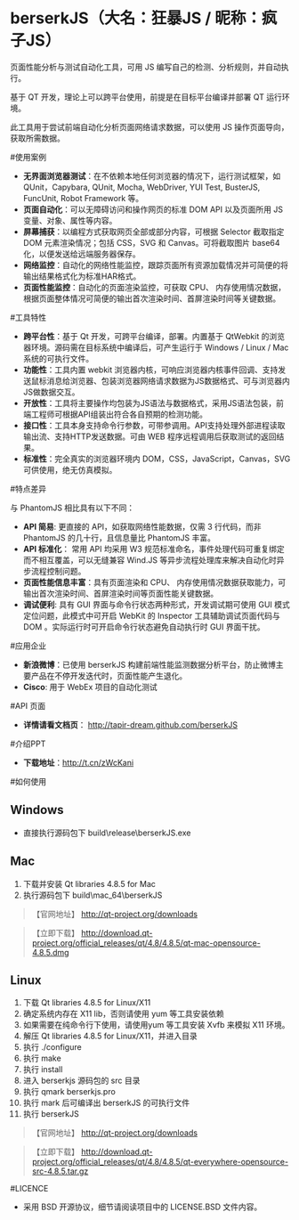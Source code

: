 # berserkJS（大名：狂暴JS / 昵称：疯子JS）


页面性能分析与测试自动化工具，可用 JS 编写自己的检测、分析规则，并自动执行。

基于 QT 开发，理论上可以跨平台使用，前提是在目标平台编译并部署 QT 运行环境。

此工具用于尝试前端自动化分析页面网络请求数据，可以使用 JS 操作页面导向，获取所需数据。


#使用案例


- **无界面浏览器测试**：在不依赖本地任何浏览器的情况下，运行测试框架，如 QUnit，Capybara, QUnit, Mocha, WebDriver, YUI Test, BusterJS, FuncUnit, Robot Framework 等。
- **页面自动化**：可以无障碍访问和操作网页的标准 DOM API 以及页面所用 JS 变量、对象、属性等内容。
- **屏幕捕获**：以编程方式获取网页全部或部分内容，可根据 Selector 截取指定 DOM 元素渲染情况；包括 CSS，SVG 和 Canvas。可将截取图片 base64 化，以便发送给远端服务器保存。
- **网络监控**：自动化的网络性能监控，跟踪页面所有资源加载情况并可简便的将输出结果格式化为标准HAR格式。
- **页面性能监控**：自动化的页面渲染监控，可获取 CPU、 内存使用情况数据，根据页面整体情况可简便的输出首次渲染时间、首屏渲染时间等关键数据。


#工具特性

- **跨平台性**：基于 Qt 开发，可跨平台编译，部署。内置基于 QtWebkit 的浏览器环境。源码需在目标系统中编译后，可产生运行于 Windows / Linux / Mac 系统的可执行文件。
- **功能性**：工具内置 webkit 浏览器内核，可响应浏览器内核事件回调、支持发送鼠标消息给浏览器、包装浏览器网络请求数据为JS数据格式、可与浏览器内JS做数据交互。
- **开放性**：工具将主要操作均包装为JS语法与数据格式，采用JS语法包装，前端工程师可根据API组装出符合各自预期的检测功能。
- **接口性**：工具本身支持命令行参数，可带参调用。API支持处理外部进程读取输出流、支持HTTP发送数据。可由 WEB 程序远程调用后获取测试的返回结果。
- **标准性**：完全真实的浏览器环境内 DOM，CSS，JavaScript，Canvas，SVG 可供使用，绝无仿真模拟。


#特点差异

与 PhantomJS 相比具有以下不同：
- **API 简易**: 更直接的 API，如获取网络性能数据，仅需 3 行代码，而非 PhantomJS 的几十行，且信息量比 PhantomJS 丰富。
- **API 标准化**： 常用 API 均采用 W3 规范标准命名，事件处理代码可重复绑定而不相互覆盖，可以无缝兼容 Wind.JS 等异步流程处理库来解决自动化时异步流程控制问题。
- **页面性能信息丰富**：具有页面渲染和 CPU、 内存使用情况数据获取能力，可输出首次渲染时间、首屏渲染时间等页面性能关键数据。
- **调试便利**: 具有 GUI 界面与命令行状态两种形式，开发调试期可使用 GUI 模式定位问题，此模式中可开启 WebKit 的 Inspector 工具辅助调试页面代码与 DOM 。实际运行时可开启命令行状态避免自动执行时 GUI 界面干扰。


#应用企业

- **新浪微博**：已使用 berserkJS 构建前端性能监测数据分析平台，防止微博主要产品在不停开发迭代时，页面性能产生退化。
- **Cisco**: 用于 WebEx 项目的自动化测试

#API 页面

- **详情请看文档页**：
http://tapir-dream.github.com/berserkJS

#介绍PPT

- **下载地址**：http://t.cn/zWcKani


#如何使用

## Windows
- 直接执行源码包下 build\release\berserkJS.exe

## Mac
1. 下载并安装 Qt libraries 4.8.5 for Mac
2. 执行源码包下 build\mac_64\berserkJS

>【官网地址】 http://qt-project.org/downloads 

>【立即下载】 http://download.qt-project.org/official_releases/qt/4.8/4.8.5/qt-mac-opensource-4.8.5.dmg

## Linux
1. 下载 Qt libraries 4.8.5 for Linux/X11
2. 确定系统内存在 X11 lib，否则请使用 yum 等工具安装依赖
3. 如果需要在纯命令行下使用，请使用yum 等工具安装 Xvfb 来模拟 X11 环境。
4. 解压 Qt libraries 4.8.5 for Linux/X11，并进入目录
5. 执行 ./configure
6. 执行 make
7. 执行 install
8. 进入 berserkjs 源码包的 src 目录
9. 执行 qmark berserkjs.pro
10. 执行 mark 后可编译出 berserkJS 的可执行文件
11. 执行 berserkJS

>【官网地址】 http://qt-project.org/downloads 

>【立即下载】 http://download.qt-project.org/official_releases/qt/4.8/4.8.5/qt-everywhere-opensource-src-4.8.5.tar.gz

#LICENCE
- 采用 BSD 开源协议，细节请阅读项目中的 LICENSE.BSD 文件内容。
